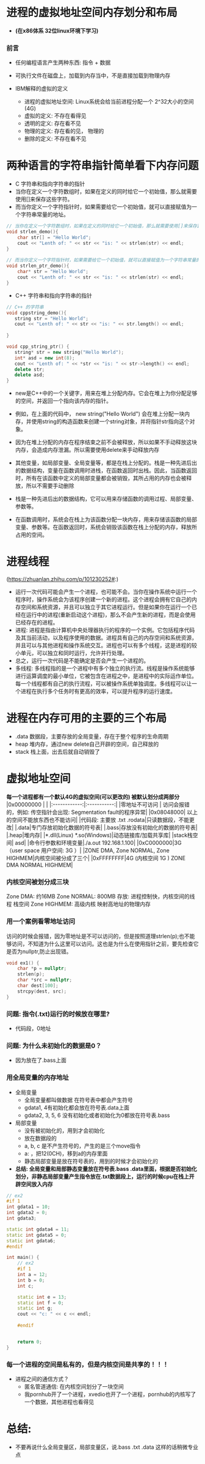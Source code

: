 
# 进程的虚拟地址空间内存划分和布局 
- **(在x86体系 32位linux环境下学习)**
### 前言
- 任何编程语言产生两种东西: 指令 + 数据
- 可执行文件在磁盘上，加载到内存当中，不是直接加载到物理内存
  
- IBM解释的虚拟的定义
  - 进程的虚拟地址空间: Linux系统会给当前进程分配一个 2^32大小的空间(4G)
  - 虚拟的定义: 不存在看得见
  - 透明的定义: 存在看不见
  - 物理的定义: 存在看的见， 物理的
  - 删除的定义: 不存在看不见
 


# 两种语言的字符串指针简单看下内存问题
- C 字符串和指向字符串的指针
- 当你在定义一个字符数组时，如果在定义的同时给它一个初始值，那么就需要使用[]来保存这些字符。
- 而当你定义一个字符指针时，如果需要给它一个初始值，就可以直接赋值为一个字符串常量的地址。
```cpp
// 当你在定义一个字符数组时，如果在定义的同时给它一个初始值，那么就需要使用[]来保存这些字符。
void strlen_demo(){
    char str[] = "Hello World";
    cout << "Lenth of: " << str << "is: " << strlen(str) << endl;
}
 
// 而当你定义一个字符指针时，如果需要给它一个初始值，就可以直接赋值为一个字符串常量的地址。
void strlen_ptr_demo(){
    char* str = "Hello World";
    cout << "Lenth of: " << str << "is: " << strlen(str) << endl;
}
```
- C++ 字符串和指向字符串的指针 
 ```cpp
// C++ 的字符串
void cppstring_demo(){
    string str = "Hello World";
    cout << "Lenth of: " << str << "is: " << str.length() << endl;
    
}

void cpp_string_ptr() {
    string* str = new string("Hello World");
    int* asd = new int(8);
    cout << "Lenth of: " << *str << "is: " << str->length() << endl;
    delete str;
    delete asd;
}
```
- new是C++中的一个关键字，用来在堆上分配内存。它会在堆上为你分配足够的空间，并返回一个指向该内存的指针。

- 例如，在上面的代码中， new string("Hello World") 会在堆上分配一块内存，并使用string的构造函数来创建一个string对象，并将指针str指向这个对象。

- 因为在堆上分配的内存在程序结束之前不会被释放，所以如果不手动释放这块内存，会造成内存泄漏。所以需要使用delete来手动释放内存
  
- 其他变量，如局部变量、全局变量等，都是在栈上分配的。栈是一种先进后出的数据结构，变量在函数调用时进栈，在函数返回时出栈。因此，当函数返回时，所有在该函数中定义的局部变量都会被销毁，其所占用的内存也会被释放，所以不需要手动删除

- 栈是一种先进后出的数据结构，它可以用来存储函数的调用过程、局部变量、参数等。

- 在函数调用时，系统会在栈上为该函数分配一块内存，用来存储该函数的局部变量、参数等。在函数返回时，系统会销毁该函数在栈上分配的内存，释放所占用的空间。

# 进程线程
(https://zhuanlan.zhihu.com/p/101230252#:)
- 运行一次代码可能会产生一个进程，也可能不会。当你在操作系统中运行一个程序时，操作系统会为该程序创建一个新的进程。这个进程会拥有它自己的内存空间和系统资源，并且可以独立于其它进程运行。但是如果你在运行一个已经在运行中的进程(重新启动这个进程)，那么不会产生新的进程，而是会使用已经存在的进程。
- 进程: 进程是指由计算机中央处理器执行的程序的一个实例。它包括程序代码及其当前活动，以及程序使用的数据。进程具有自己的内存空间和系统资源，并且可以与其他进程和操作系统交互。进程也可以有多个线程，这是进程的较小单元，可以独立和同时运行，允许并行处理。
- 总之，运行一次代码是不能确定是否会产生一个进程的。
- 多线程: 多线程指的是一个进程中有多个独立的执行流。线程是操作系统能够进行运算调度的最小单位，它被包含在进程之中，是进程中的实际运作单位。每一个线程都有自己的执行流程，可以被操作系统单独调度。多线程可以让一个进程在执行多个任务时有更高的效率，可以提升程序的运行速度。

# 进程在内存可用的主要的三个布局
- .data 数据段，主要存放的全局变量，存在于整个程序的生命周期
- heap 堆内存，通过new delete自己开辟的空间，自己释放的
- stack 栈上面，出去后就自动销毁了

# 虚拟地址空间
**每一个进程都有一个默认4G的虚拟空间(可以更改的)  被默认划分成两部分**
|0x00000000 |     |
|:------------:|:-----------:|
|零地址不可访问  | 访问会报错的，例如: 传空指针会出现: Segmentation fault的程序异常|
|0x08048000| 以上的空间不能放东西也不能访问|
|代码段: 主要放 .txt .rodata|只读数据段，不能更改|
|.data|专门存放初始化数据的符号表|
|.bass|存放没有初始化的数据的符号表|
|.heap|堆内存|
|*.dll(Linux) *.so(Windows)|动态链接库/加载共享库|
|stack栈空间| asd|
|命令行参数和环境变量|./a.out 192.168.1.100|
|0xC0000000|3G （user space 用户空间: 3G ）|
|ZONE DMA, Zone NORMAL, Zone HIGHMEM|内核空间被分成了三个|
|0xFFFFFFFF|4G  (内核空间 1G ) ZONE DMA NORMAL HIGHMEM|

### 内核空间被划分成三块
Zone DMA: 约16MB
Zone NORMAL: 800MB 存放: 进程控制快，内核空间的线程 栈空间
Zone HIGHMEM: 高级内核 映射高地址的物理内存

### 用一个案例看零地址访问
访问的时候会报错，因为零地址是不可以访问的，但是按照道理strlen(p);也不能够访问，不知道为什么这里可以访问。这也是为什么在使用指针之前，要先检查它是否为nullptr,防止出现错。
```cpp
void ex1() {
    char *p = nullptr;
    strlen(p);
    char *src = nullptr;
    char dest[100];
    strcpy(dest, src);
}
```
### 问题: 指令(.txt)运行的时候放在哪里? 
  - 代码段，0地址
### 问题: 为什么未初始化的数据是0？
  - 因为放在了.bass上面

### 用全局变量的内存地址
- 全局变量
  - 全局变量都叫做数据 在符号表中都会产生符号
  - gdata1, 4有初始化都会放在符号表.data上面
  - gdata2, 3, 5, 6 没有初始化或者初始化为0都放在符号表.bass
- 局部变量
    - 没有被初始化的，用到才会初始化
    - 放在数据段的 
    - a, b, c 是不产生符号的，产生的是三个move指令
    - a: ，把12(0CH)，移到a的内存里面
    - 静态局部变量是放在符号表的，用到的时候才会初始化的
- **总结: 全局变量和局部静态变量放在符号表.bass .data里面，根据是否初始化划分，非静态局部变量产生指令放在.txt数据段上，运行的时候cpu在栈上开辟空间放入内存**
```cpp
// ex2 
#if 1
int gdata1 = 10;
int gdata2 = 0;
int gdata3;

static int gdata4 = 11;
static int gdata5 = 0;
static int gdata6;
#endif

int main() {
    // ex2
    #if 1
    int a = 12;
    int b = 0;
    int c;

    static int e = 13;
    static int f = 0;
    static int g;
    cout << "c: " << c << endl;
    
    #endif


    return 0;
}
```
### 每一个进程的空间是私有的，但是内核空间是共享的！！！
- 进程之间的通信方式？   
  - 匿名管道通信: 在内核空间划分了一块空间
  - 我pornhub开了一个进程，xvedio也开了一个进程，pornhub的内核写了一个数据，其他进程也看得见

# 总结: 
- 不要再说什么全局变量区，局部变量区，说.bass .txt .data 这样的话稍微专业点


